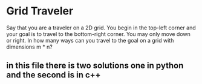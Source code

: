 # Grid Traveler

Say that you are a traveler on a 2D grid. You begin in the top-left corner and your goal is to travel to the bottom-right corner. You may only move down or right.
In how many ways can you travel to the goal on a grid with dimensions m * n?

## in this file there is two solutions one in python and the second is in c++